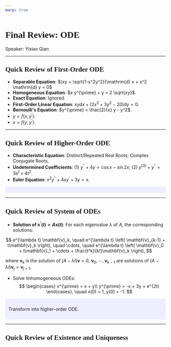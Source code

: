```yaml
---
marp: true
---
```

<style>
  section {
    font-family: 'LXGW Bright';
  }

  h1, h2, h3 {
    font-family: 'LXGW Bright';
  }
</style>
<style>
img[alt~="center"] {
  display: block;
  margin: 0 auto;
}
</style>
<style>
.note {
  background-color: #eef;
  padding: 10px;
  margin: 10px 0;
  text-align: left;
}
.trick {
  background-color: #fee;
  padding: 10px;
  margin: 10px 0;
  text-align: left;
}
</style>

# Final Review: ODE

Speaker: Yixiao Qian

---

## Quick Review of First-Order ODE

- **Separable Equation**: $(xy + \sqrt{1-x^2y^2})\mathrm{d} x + x^2 \mathrm{d} y = 0$
- **Homogeneous Equation**: $x y^{\prime} + y = 2 \sqrt{xy}$.
- **Exact Equation**: Ignored.
- **First-Order Linear Equation**: $xy \mathrm{d} x + (2x^2 + 3y^2 - 20) \mathrm{d} y = 0$.
- **Bernoulli's Equation**: $y^{\prime} = \frac{2}{x} y - y^2$.
- $y = f(x,y^{\prime})$:
- $x = f(y,y^{\prime})$:

---

## Quick Review of Higher-Order ODE

- **Characteristic Equation**: Distinct/Repeated Real Roots; Complex Conjugate Roots.
- **Undetermined Coefficients**: (1) $y^{\prime\prime} + 4y = \cos x - \sin 2x$; (2) $y^{(3)} + y^{\prime\prime} = 3e^t + 4t^2$.
- **Euler Equation**: $x^2y^{\prime\prime} + 4xy^{\prime} + 3y = x$.

<div class=note>

</div>

---

## Quick Review of System of ODEs

- **Solution of $\mathbf{x}^{\prime}(t) = A\mathbf{x}(t)$**: For each eigenvalue $\lambda$ of $A$, the corresponding solutions:

$$
e^{\lambda t} \mathbf{v}_k, \quad
e^{\lambda t} \left( \mathbf{v}_{k-1} + t\mathbf{v}_k \right), \quad \cdots, \quad
e^{\lambda t} \left( \mathbf{v}_0 + t\mathbf{v}_1 + \cdots + \frac{t^k}{k!}\mathbf{v}_k \right),
$$

where $\mathbf{v}_k$ is the solution of $(A - \lambda I)\mathbf{v} = 0$, $\mathbf{v}_0,\cdots,\mathbf{v}_{k-1}$ are solutions of $(A - \lambda I)\mathbf{v}_j = \mathbf{v}_{j+1}$.

- Solve Imhomogeneous ODEs:
$$
\begin{cases}
  x^{\prime} = x + y\\
  y^{\prime} = -x + 3y + e^{2t}
\end{cases}, \quad x(0) = 1, y(0) = -1.
$$

<div class=note>

Transform into higher-order ODE.

</div>

---

## Quick Review of Existence and Uniqueness

